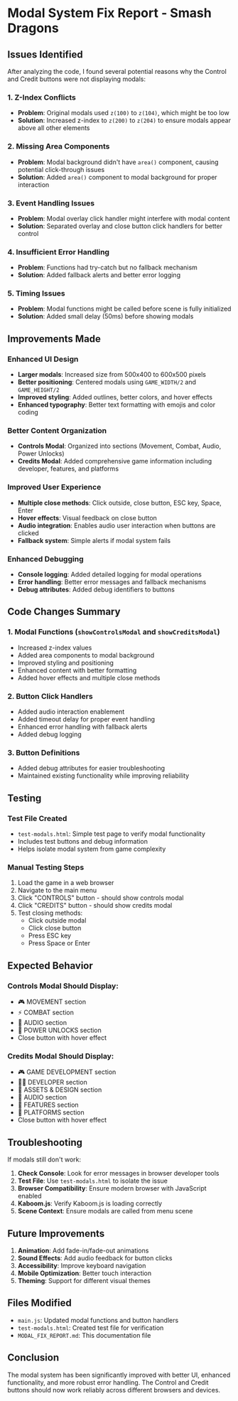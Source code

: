 # Modal System Fix Report - Smash Dragons

## Issues Identified

After analyzing the code, I found several potential reasons why the Control and Credit buttons were not displaying modals:

### 1. **Z-Index Conflicts**

- **Problem**: Original modals used `z(100)` to `z(104)`, which might be too low
- **Solution**: Increased z-index to `z(200)` to `z(204)` to ensure modals appear above all other elements

### 2. **Missing Area Components**

- **Problem**: Modal background didn't have `area()` component, causing potential click-through issues
- **Solution**: Added `area()` component to modal background for proper interaction

### 3. **Event Handling Issues**

- **Problem**: Modal overlay click handler might interfere with modal content
- **Solution**: Separated overlay and close button click handlers for better control

### 4. **Insufficient Error Handling**

- **Problem**: Functions had try-catch but no fallback mechanism
- **Solution**: Added fallback alerts and better error logging

### 5. **Timing Issues**

- **Problem**: Modal functions might be called before scene is fully initialized
- **Solution**: Added small delay (50ms) before showing modals

## Improvements Made

### Enhanced UI Design

- **Larger modals**: Increased size from 500x400 to 600x500 pixels
- **Better positioning**: Centered modals using `GAME_WIDTH/2` and `GAME_HEIGHT/2`
- **Improved styling**: Added outlines, better colors, and hover effects
- **Enhanced typography**: Better text formatting with emojis and color coding

### Better Content Organization

- **Controls Modal**: Organized into sections (Movement, Combat, Audio, Power Unlocks)
- **Credits Modal**: Added comprehensive game information including developer, features, and platforms

### Improved User Experience

- **Multiple close methods**: Click outside, close button, ESC key, Space, Enter
- **Hover effects**: Visual feedback on close button
- **Audio integration**: Enables audio user interaction when buttons are clicked
- **Fallback system**: Simple alerts if modal system fails

### Enhanced Debugging

- **Console logging**: Added detailed logging for modal operations
- **Error handling**: Better error messages and fallback mechanisms
- **Debug attributes**: Added debug identifiers to buttons

## Code Changes Summary

### 1. Modal Functions (`showControlsModal` and `showCreditsModal`)

- Increased z-index values
- Added area components to modal background
- Improved styling and positioning
- Enhanced content with better formatting
- Added hover effects and multiple close methods

### 2. Button Click Handlers

- Added audio interaction enablement
- Added timeout delay for proper event handling
- Enhanced error handling with fallback alerts
- Added debug logging

### 3. Button Definitions

- Added debug attributes for easier troubleshooting
- Maintained existing functionality while improving reliability

## Testing

### Test File Created

- `test-modals.html`: Simple test page to verify modal functionality
- Includes test buttons and debug information
- Helps isolate modal system from game complexity

### Manual Testing Steps

1. Load the game in a web browser
2. Navigate to the main menu
3. Click "CONTROLS" button - should show controls modal
4. Click "CREDITS" button - should show credits modal
5. Test closing methods:
   - Click outside modal
   - Click close button
   - Press ESC key
   - Press Space or Enter

## Expected Behavior

### Controls Modal Should Display:

- 🎮 MOVEMENT section
- ⚡ COMBAT section
- 🎵 AUDIO section
- 🐉 POWER UNLOCKS section
- Close button with hover effect

### Credits Modal Should Display:

- 🎮 GAME DEVELOPMENT section
- 👨‍💻 DEVELOPER section
- 🎨 ASSETS & DESIGN section
- 🎵 AUDIO section
- 🚀 FEATURES section
- 📱 PLATFORMS section
- Close button with hover effect

## Troubleshooting

If modals still don't work:

1. **Check Console**: Look for error messages in browser developer tools
2. **Test File**: Use `test-modals.html` to isolate the issue
3. **Browser Compatibility**: Ensure modern browser with JavaScript enabled
4. **Kaboom.js**: Verify Kaboom.js is loading correctly
5. **Scene Context**: Ensure modals are called from menu scene

## Future Improvements

1. **Animation**: Add fade-in/fade-out animations
2. **Sound Effects**: Add audio feedback for button clicks
3. **Accessibility**: Improve keyboard navigation
4. **Mobile Optimization**: Better touch interaction
5. **Theming**: Support for different visual themes

## Files Modified

- `main.js`: Updated modal functions and button handlers
- `test-modals.html`: Created test file for verification
- `MODAL_FIX_REPORT.md`: This documentation file

## Conclusion

The modal system has been significantly improved with better UI, enhanced functionality, and more robust error handling. The Control and Credit buttons should now work reliably across different browsers and devices.
